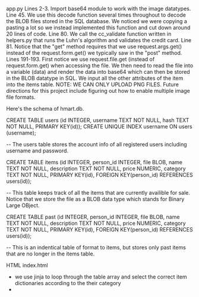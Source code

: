 app.py
Lines 2-3. Import base64 module to work with the image datatypes. 
Line 45. We use this decode function several times throughout to decode the BLOB files stored in the SQL database. We noticed we were copying a pasting a lot so we instead implemented this function and cut down around 20 lines of code. 
Line 80. We call the cc_validate function written in helpers.py that runs the Luhn's algorithm and validates the credit card. 
Line 81. Notice that the "get" method requires that we use request.args.get() instead of the request.form.get() we typically saw in the "post" method. 
Lines 191-193. First notice we use request.file.get (instead of request.form.get) when accessing the file. We then need to read the file into a variable (data) and render the data into base64 which can then be stored in the BLOB datatype in SQL. We input all the other attributes of the item into the items table. NOTE: WE CAN ONLY UPLOAD PNG FILES. Future directions for this project include figuring out how to enable multiple image file formats. 


Here's the schema of hmart.db. 

CREATE TABLE users (id INTEGER, username TEXT NOT NULL, hash TEXT NOT NULL, PRIMARY KEY(id));
CREATE UNIQUE INDEX username ON users (username);

-- The users table stores the account info of all registered users including username and password. 

CREATE TABLE items (id INTEGER, person_id INTEGER, file BLOB, name TEXT NOT NULL, description TEXT NOT NULL, price NUMERIC, category TEXT NOT NULL, PRIMARY KEY(id), FOREIGN KEY(person_id) REFERENCES users(id));

-- This table keeps track of all the items that are currently availible for sale. Notice that we store the file as a BLOB data type which stands for Binary Large OBject. 

CREATE TABLE past (id INTEGER, person_id INTEGER, file BLOB, name TEXT NOT NULL, description TEXT NOT NULL, price NUMERIC, category TEXT NOT NULL, PRIMARY KEY(id), FOREIGN KEY(person_id) REFERENCES users(id));

-- This is an indentical table of format to items, but stores only past items that are no longer in the items table. 



HTML
index.html
- we use jinja to loop through the table array and select the correct item dictionaries according to the their category
- 